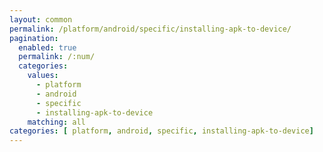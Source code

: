 ```yaml
---
layout: common
permalink: /platform/android/specific/installing-apk-to-device/
pagination: 
  enabled: true
  permalink: /:num/
  categories:
    values:
      - platform
      - android
      - specific
      - installing-apk-to-device
    matching: all
categories: [ platform, android, specific, installing-apk-to-device]
---
```


